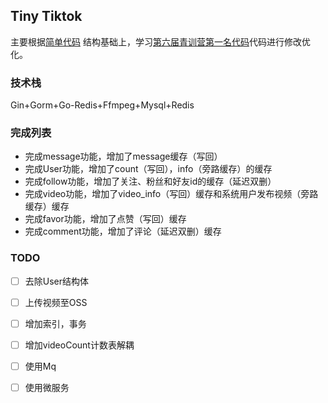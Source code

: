 ## Tiny Tiktok

主要根据[简单代码](https://github.com/My-younth-is-over/Easy-version-Tiktok)
结构基础上，学习[第六届青训营第一名代码](https://github.com/Happy-Why/toktik)代码进行修改优化。

### 技术栈

Gin+Gorm+Go-Redis+Ffmpeg+Mysql+Redis

### 完成列表

- 完成message功能，增加了message缓存（写回）
- 完成User功能，增加了count（写回），info（旁路缓存）的缓存
- 完成follow功能，增加了关注、粉丝和好友id的缓存（延迟双删）
- 完成video功能，增加了video_info（写回）缓存和系统用户发布视频（旁路缓存）缓存
- 完成favor功能，增加了点赞（写回）缓存
- 完成comment功能，增加了评论（延迟双删）缓存

### TODO

- [ ] 去除User结构体
- [ ] 上传视频至OSS
- [ ] 增加索引，事务
- [ ] 增加videoCount计数表解耦
- [ ] 使用Mq
- [ ] 使用微服务

